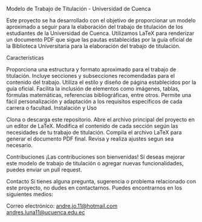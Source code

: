 
Modelo de Trabajo de Titulación - Universidad de Cuenca

Este proyecto se ha desarrollado con el objetivo de proporcionar un modelo aproximado a seguir para la elaboración del trabajo de titulación de los estudiantes de la Universidad de Cuenca. Utilizamos LaTeX para renderizar un documento PDF que sigue las pautas establecidas por la guía oficial de la Biblioteca Universitaria para la elaboración del trabajo de titulación.

Características

Proporciona una estructura y formato aproximado para el trabajo de titulación.
Incluye secciones y subsecciones recomendadas para el contenido del trabajo.
Utiliza el estilo y diseño de página establecidos por la guía oficial.
Facilita la inclusión de elementos como imágenes, tablas, fórmulas matemáticas, referencias bibliográficas, entre otros.
Permite una fácil personalización y adaptación a los requisitos específicos de cada carrera o facultad.
Instalación y Uso

Clona o descarga este repositorio.
Abre el archivo principal del proyecto en un editor de LaTeX.
Modifica el contenido de cada sección según las necesidades de tu trabajo de titulación.
Compila el archivo LaTeX para generar el documento PDF final.
Revisa y realiza ajustes segun sea necesario.

Contribuciones
¡Las contribuciones son bienvenidas! Si deseas mejorar este modelo de trabajo de titulación o agregar nuevas funcionalidades, puedes enviar un pull request.

Contacto
Si tienes alguna pregunta, sugerencia o problema relacionado con este proyecto, no dudes en contactarnos. Puedes encontrarnos en los siguientes medios:

Correo electrónico: andre.jo.11@hotmail.com
                    andres.luna11@ucuenca.edu.ec


